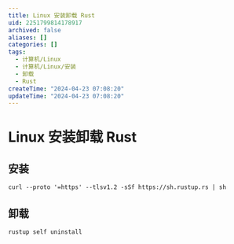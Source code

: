 ```yaml
---
title: Linux 安装卸载 Rust
uid: 2251799814178917
archived: false
aliases: []
categories: []
tags:
  - 计算机/Linux
  - 计算机/Linux/安装
  - 卸载
  - Rust
createTime: "2024-04-23 07:08:20"
updateTime: "2024-04-23 07:08:20"
---
```


# Linux 安装卸载 Rust

## 安装

```shell
curl --proto '=https' --tlsv1.2 -sSf https://sh.rustup.rs | sh
```

## 卸载

```shell
rustup self uninstall
```

